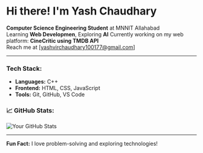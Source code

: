 # Hi there! I'm Yash Chaudhary  

**Computer Science Engineering Student** at MNNIT Allahabad  
Learning **Web Developmen**, Exploring **AI**
Currently working on my web platform: **CineCritic using TMDB API**   
Reach me at [yashvirchaudhary100177@gmail.com]  

---

### Tech Stack:
- **Languages:** C++
- **Frontend:** HTML, CSS, JavaScript  
- **Tools:** Git, GitHub, VS Code  

### 📈 GitHub Stats:
![Your GitHub Stats](https://github-readme-stats.vercel.app/api?username=Yash100177&show_icons=true&theme=radical)

---
**Fun Fact:** I love problem-solving and exploring technologies! 
